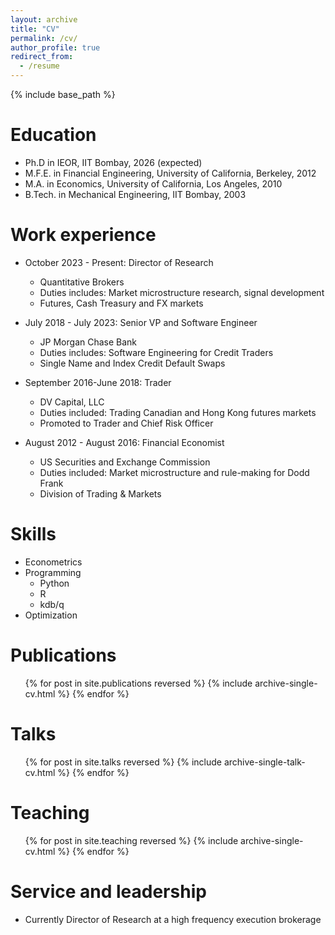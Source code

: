 ```yaml
---
layout: archive
title: "CV"
permalink: /cv/
author_profile: true
redirect_from:
  - /resume
---
```


{% include base_path %}

Education
======
* Ph.D in IEOR, IIT Bombay, 2026 (expected)
* M.F.E. in Financial Engineering, University of California, Berkeley, 2012
* M.A. in Economics, University of California, Los Angeles, 2010
* B.Tech. in Mechanical Engineering, IIT Bombay, 2003

Work experience
======
* October 2023 - Present: Director of Research
  * Quantitative Brokers 
  * Duties includes: Market microstructure research, signal development
  * Futures, Cash Treasury and FX markets

* July 2018 - July 2023: Senior VP and Software Engineer
  * JP Morgan Chase Bank
  * Duties includes: Software Engineering for Credit Traders
  * Single Name and Index Credit Default Swaps

* September 2016-June 2018: Trader
  * DV Capital, LLC
  * Duties included: Trading Canadian and Hong Kong futures markets
  * Promoted to Trader and Chief Risk Officer

* August 2012 - August 2016: Financial Economist
  * US Securities and Exchange Commission
  * Duties included: Market microstructure and rule-making for Dodd Frank
  * Division of Trading & Markets
  
Skills
======
* Econometrics
* Programming
  * Python
  * R
  * kdb/q
* Optimization

Publications
======
  <ul>{% for post in site.publications reversed %}
    {% include archive-single-cv.html %}
  {% endfor %}</ul>
  
Talks
======
  <ul>{% for post in site.talks reversed %}
    {% include archive-single-talk-cv.html  %}
  {% endfor %}</ul>
  
Teaching
======
  <ul>{% for post in site.teaching reversed %}
    {% include archive-single-cv.html %}
  {% endfor %}</ul>
  
Service and leadership
======
* Currently Director of Research at a high frequency execution brokerage
